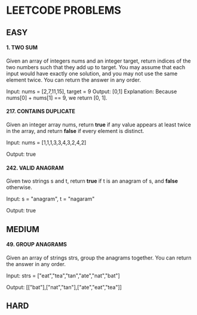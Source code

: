 # LEETCODE PROBLEMS

## EASY

#### 1. TWO SUM

Given an array of integers nums and an integer target, return indices of the two numbers such that they add up to target.
You may assume that each input would have exactly one solution, and you may not use the same element twice.
You can return the answer in any order.

Input: nums = [2,7,11,15], target = 9
Output: [0,1]
Explanation: Because nums[0] + nums[1] == 9, we return [0, 1].

#### 217. CONTAINS DUPLICATE

Given an integer array nums, return **true** if any value appears at least twice in the array, and return **false** if every element is distinct.

Input: nums = [1,1,1,3,3,4,3,2,4,2]

Output: true

#### 242. VALID ANAGRAM

Given two strings s and t, return **true** if t is an anagram of s, and **false** otherwise.

Input: s = "anagram", t = "nagaram"

Output: true

## MEDIUM

#### 49. GROUP ANAGRAMS

Given an array of strings strs, group the anagrams together. You can return the answer in any order.
 
Input: strs = ["eat","tea","tan","ate","nat","bat"]

Output: [["bat"],["nat","tan"],["ate","eat","tea"]]

## HARD